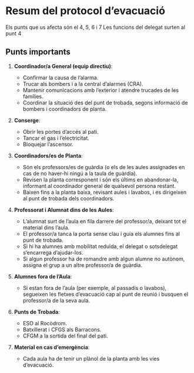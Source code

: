 # Resum del protocol d’evacuació

Els punts que us afecta són el 4, 5, 6 i 7
Les funcions del delegat surten al punt 4

## Punts importants

1. **Coordinador/a General (equip directiu)**:
   - Confirmar la causa de l’alarma.
   - Trucar als bombers i a la central d’alarmes (CRA).
   - Mantenir comunicacions amb l’exterior i atendre trucades de les famílies.
   - Coordinar la situació des del punt de trobada, segons informació de bombers i coordinadors de planta.

2. **Conserge**:
   - Obrir les portes d’accés al pati.
   - Tancar el gas i l’electricitat.
   - Bloquejar l’ascensor.

3. **Coordinadors/es de Planta**:
   - Són els professors/es de guàrdia (o els de les aules assignades en cas de no haver-hi ningú a la taula de guàrdia).
   - Revisen la planta corresponent i són els últims en abandonar-la, informant al coordinador general de qualsevol persona restant.
   - Baixen fins a la planta baixa, revisant aules i lavabos, i es dirigeixen al punt de trobada dels coordinadors.

4. **Professorat i Alumnat dins de les Aules**:
   - L’alumnat surt de l’aula en fila darrere del professor/a, deixant tot el material dins l’aula.
   - El professor/a tanca la porta sense clau i guia els alumnes fins al punt de trobada.
   - Si hi ha alumnes amb mobilitat reduïda, el delegat o sotsdelegat s’encarrega d’ajudar-los.
   - Si algun professor ha de romandre amb algun alumne no autònom, assigna el grup a un altre professor/a de guàrdia.

5. **Alumnes fora de l’Aula**:
   - Si estan fora de l’aula (per exemple, al passadís o lavabos), segueixen les fletxes d’evacuació cap al punt de reunió i busquen el professor/a de la seva aula.

6. **Punts de Trobada**:
   - ESO al Rocòdrom.
   - Batxillerat i CFGS als Barracons.
   - CFGM a la sortida del final del pati.

7. **Material en cas d’emergència**:
   - Cada aula ha de tenir un plànol de la planta amb les vies d’evacuació.
